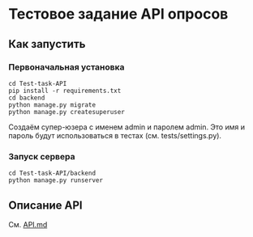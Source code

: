 # Тестовое задание API опросов

## Как запустить
### Первоначальная установка 
```
cd Test-task-API
pip install -r requirements.txt
cd backend
python manage.py migrate
python manage.py createsuperuser
```
Создаём супер-юзера с именем admin и паролем admin.
Это имя и пароль будут использоваться в тестах (см. tests/settings.py).

### Запуск сервера
```
cd Test-task-API/backend
python manage.py runserver
```

## Описание API

См. [API.md](API.md)
